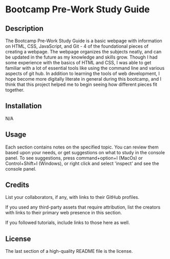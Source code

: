 
# Bootcamp Pre-Work Study Guide

## Description

The Bootcamp Pre-Work Study Guide is a basic webpage with information on HTML, CSS, JavaScript, and Git - 4 of the foundational pieces of creating a webpage. The webpage organizes the subjects neatly, and can be updated in the future as my knowledge and skills grow. Though I had some experience with the basics of HTML and CSS, I was able to get familiar with a lot of essential tools like using the command line and various aspects of git hub. In addition to learning the tools of web development, I hope become more digitally literate in general during this bootcamp, and I think that this project helped me to begin seeing how different pieces fit together.


## Installation
N/A

## Usage

Each section contains notes on the specified topic. You can review them based upon your needs, or get suggestions on what to study in the console panel. To see suggestions, press command+option+I (MacOs) or Control+Shift+I (Windows), or right click and select 'inspect' and see the console panel.

## Credits

List your collaborators, if any, with links to their GitHub profiles.

If you used any third-party assets that require attribution, list the creators with links to their primary web presence in this section.

If you followed tutorials, include links to those here as well.

## License

The last section of a high-quality README file is the license.